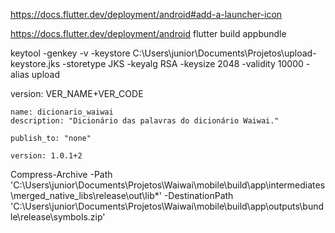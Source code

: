 https://docs.flutter.dev/deployment/android#add-a-launcher-icon

https://docs.flutter.dev/deployment/android
flutter build appbundle

keytool -genkey -v -keystore C:\Users\junior\Documents\Projetos\upload-keystore.jks -storetype JKS -keyalg RSA -keysize 2048 -validity 10000 -alias upload

version: VER_NAME+VER_CODE

```
name: dicionario_waiwai
description: "Dicionário das palavras do dicionário Waiwai."

publish_to: "none"

version: 1.0.1+2
```

Compress-Archive -Path 'C:\Users\junior\Documents\Projetos\Waiwai\mobile\build\app\intermediates\merged_native_libs\release\out\lib\*' -DestinationPath 'C:\Users\junior\Documents\Projetos\Waiwai\mobile\build\app\outputs\bundle\release\symbols.zip'
